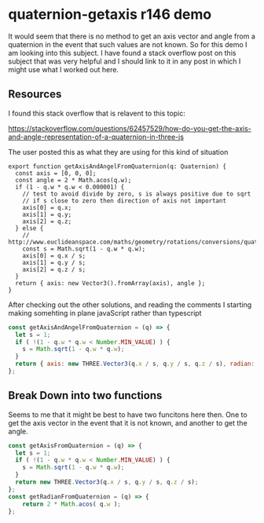 # quaternion-getaxis r146 demo

It would seem that there is no method to get an axis vector and angle from a quaternion in the event that such values are not known. So for this demo I am looking into this subject. I have found a stack overflow post on this subject that was very helpful and I should link to it in any post in which I might use what I worked out here.


## Resources

I found this stack overflow that is relavent to this topic:

https://stackoverflow.com/questions/62457529/how-do-you-get-the-axis-and-angle-representation-of-a-quaternion-in-three-js

The user posted this as what they are using for this kind of situation

```
export function getAxisAndAngelFromQuaternion(q: Quaternion) {
  const axis = [0, 0, 0];
  const angle = 2 * Math.acos(q.w);
  if (1 - q.w * q.w < 0.000001) {
    // test to avoid divide by zero, s is always positive due to sqrt
    // if s close to zero then direction of axis not important
    axis[0] = q.x;
    axis[1] = q.y;
    axis[2] = q.z;
  } else {
    // http://www.euclideanspace.com/maths/geometry/rotations/conversions/quaternionToAngle/
    const s = Math.sqrt(1 - q.w * q.w);
    axis[0] = q.x / s;
    axis[1] = q.y / s;
    axis[2] = q.z / s;
  }
  return { axis: new Vector3().fromArray(axis), angle };
}
```

After checking out the other solutions, and reading the comments I starting making somehting in plane javaScript rather than typescript

```js
const getAxisAndAngelFromQuaternion = (q) => {
  let s = 1;
  if ( !(1 - q.w * q.w < Number.MIN_VALUE) ) {
    s = Math.sqrt(1 - q.w * q.w);
  }
  return { axis: new THREE.Vector3(q.x / s, q.y / s, q.z / s), radian: 2 * Math.acos( q.w ) };
};
```

## Break Down into two functions

Seems to me that it might be best to have two funcitons here then. One to get the axis vector in the event that it is not known, and another to get the angle.

```js
const getAxisFromQuaternion = (q) => {
  let s = 1;
  if ( !(1 - q.w * q.w < Number.MIN_VALUE) ) {
    s = Math.sqrt(1 - q.w * q.w);
  }
  return new THREE.Vector3(q.x / s, q.y / s, q.z / s);
};
const getRadianFromQuaternion = (q) => {
    return 2 * Math.acos( q.w );
};
```